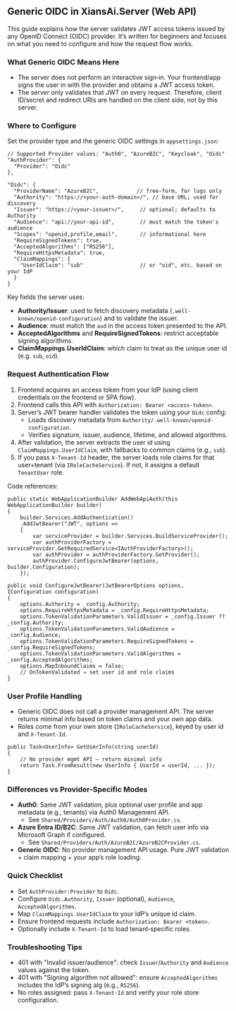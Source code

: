 ## Generic OIDC in XiansAi.Server (Web API)

This guide explains how the server validates JWT access tokens issued by any OpenID Connect (OIDC) provider. It’s written for beginners and focuses on what you need to configure and how the request flow works.

### What Generic OIDC Means Here
- The server does not perform an interactive sign‑in. Your frontend/app signs the user in with the provider and obtains a JWT access token.
- The server only validates that JWT on every request. Therefore, client ID/secret and redirect URIs are handled on the client side, not by this server.

### Where to Configure
Set the provider type and the generic OIDC settings in `appsettings.json`:

```12:44:C:\99xProjectDir\xians.ai\New folder\XiansAi.Server\XiansAi.Server.Src\appsettings.json
// Supported Provider values: "Auth0", "AzureB2C", "Keycloak", "Oidc"
"AuthProvider": {
  "Provider": "Oidc"
},

"Oidc": {
  "ProviderName": "AzureB2C",            // free-form, for logs only
  "Authority": "https://<your-auth-domain>/", // base URL; used for discovery
  "Issuer": "https://<your-issuer>/",     // optional; defaults to Authority
  "Audience": "api://your-api-id",        // must match the token's audience
  "Scopes": "openid,profile,email",       // informational here
  "RequireSignedTokens": true,
  "AcceptedAlgorithms": ["RS256"],
  "RequireHttpsMetadata": true,
  "ClaimMappings": {
    "UserIdClaim": "sub"                  // or "oid", etc. based on your IdP
  }
}
```

Key fields the server uses:
- **Authority/Issuer**: used to fetch discovery metadata (`.well-known/openid-configuration`) and to validate the issuer.
- **Audience**: must match the `aud` in the access token presented to the API.
- **AcceptedAlgorithms** and **RequireSignedTokens**: restrict acceptable signing algorithms.
- **ClaimMappings.UserIdClaim**: which claim to treat as the unique user id (e.g. `sub`, `oid`).

### Request Authentication Flow
1. Frontend acquires an access token from your IdP (using client credentials on the frontend or SPA flow).
2. Frontend calls this API with `Authorization: Bearer <access-token>`.
3. Server’s JWT bearer handler validates the token using your `Oidc` config:
   - Loads discovery metadata from `Authority/.well-known/openid-configuration`.
   - Verifies signature, issuer, audience, lifetime, and allowed algorithms.
4. After validation, the server extracts the user id using `ClaimMappings.UserIdClaim`, with fallbacks to common claims (e.g., `sub`).
5. If you pass `X-Tenant-Id` header, the server loads role claims for that user+tenant (via `IRoleCacheService`). If not, it assigns a default `TenantUser` role.

Code references:

```8:21:C:\99xProjectDir\xians.ai\New folder\XiansAi.Server\XiansAi.Server.Src\Features\WebApi\Auth\AuthConfigurationExtensions.cs
public static WebApplicationBuilder AddWebApiAuth(this WebApplicationBuilder builder)
{
    builder.Services.AddAuthentication()
    .AddJwtBearer("JWT", options =>
    {
        var serviceProvider = builder.Services.BuildServiceProvider();
        var authProviderFactory = serviceProvider.GetRequiredService<IAuthProviderFactory>();
        var authProvider = authProviderFactory.GetProvider();
        authProvider.ConfigureJwtBearer(options, builder.Configuration);
    });
```

```37:53:C:\99xProjectDir\xians.ai\New folder\XiansAi.Server\XiansAi.Server.Src\Shared\Providers\Auth\Oidc\OidcProvider.cs
public void ConfigureJwtBearer(JwtBearerOptions options, IConfiguration configuration)
{
    options.Authority = _config.Authority;
    options.RequireHttpsMetadata = _config.RequireHttpsMetadata;
    options.TokenValidationParameters.ValidIssuer = _config.Issuer ?? _config.Authority;
    options.TokenValidationParameters.ValidAudience = _config.Audience;
    options.TokenValidationParameters.RequireSignedTokens = _config.RequireSignedTokens;
    options.TokenValidationParameters.ValidAlgorithms = _config.AcceptedAlgorithms;
    options.MapInboundClaims = false;
    // OnTokenValidated → set user id and role claims
}
```

### User Profile Handling
- Generic OIDC does not call a provider management API. The server returns minimal info based on token claims and your own app data.
- Roles come from your own store (`IRoleCacheService`), keyed by user id and `X-Tenant-Id`.

```187:201:C:\99xProjectDir\xians.ai\New folder\XiansAi.Server\XiansAi.Server.Src\Shared\Providers\Auth\Oidc\OidcProvider.cs
public Task<UserInfo> GetUserInfo(string userId)
{
    // No provider mgmt API — return minimal info
    return Task.FromResult(new UserInfo { UserId = userId, ... });
}
```

### Differences vs Provider-Specific Modes
- **Auth0**: Same JWT validation, plus optional user profile and app metadata (e.g., tenants) via Auth0 Management API.
  - See `Shared/Providers/Auth/Auth0/Auth0Provider.cs`.
- **Azure Entra ID/B2C**: Same JWT validation, can fetch user info via Microsoft Graph if configured.
  - See `Shared/Providers/Auth/AzureB2C/AzureB2CProvider.cs`.
- **Generic OIDC**: No provider management API usage. Pure JWT validation + claim mapping + your app’s role loading.

### Quick Checklist
- Set `AuthProvider:Provider` to `Oidc`.
- Configure `Oidc.Authority`, `Issuer` (optional), `Audience`, `AcceptedAlgorithms`.
- Map `ClaimMappings.UserIdClaim` to your IdP’s unique id claim.
- Ensure frontend requests include `Authorization: Bearer <token>`.
- Optionally include `X-Tenant-Id` to load tenant‑specific roles.

### Troubleshooting Tips
- 401 with "Invalid issuer/audience": check `Issuer`/`Authority` and `Audience` values against the token.
- 401 with "Signing algorithm not allowed": ensure `AcceptedAlgorithms` includes the IdP’s signing alg (e.g., `RS256`).
- No roles assigned: pass `X-Tenant-Id` and verify your role store configuration.



